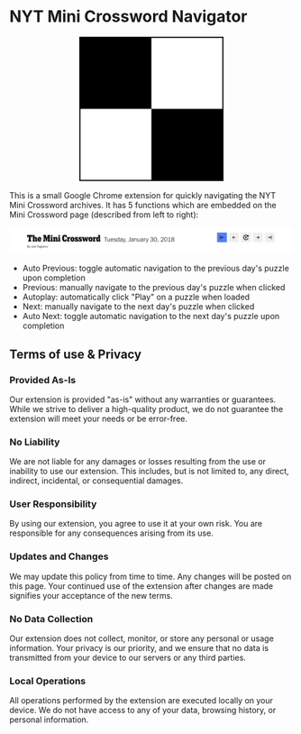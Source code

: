 # NYT Mini Crossword Navigator

<p align="center">
  <img src="./icons/icon.png" width="256" />
</p>

This is a small Google Chrome extension for quickly navigating the NYT Mini Crossword archives. It has 5 functions which are embedded on the Mini Crossword page (described from left to right):

<p align="center">
  <img src="./screenshots/screenshot.png" />
</p>

- Auto Previous: toggle automatic navigation to the previous day's puzzle upon completion
- Previous: manually navigate to the previous day's puzzle when clicked
- Autoplay: automatically click "Play" on a puzzle when loaded
- Next: manually navigate to the next day's puzzle when clicked
- Auto Next: toggle automatic navigation to the next day's puzzle upon completion

## Terms of use & Privacy

### Provided As-Is
Our extension is provided "as-is" without any warranties or guarantees. While we strive to deliver a high-quality product, we do not guarantee the extension will meet your needs or be error-free.

### No Liability
We are not liable for any damages or losses resulting from the use or inability to use our extension. This includes, but is not limited to, any direct, indirect, incidental, or consequential damages.

### User Responsibility
By using our extension, you agree to use it at your own risk. You are responsible for any consequences arising from its use.

### Updates and Changes

We may update this policy from time to time. Any changes will be posted on this page. Your continued use of the extension after changes are made signifies your acceptance of the new terms.

### No Data Collection

Our extension does not collect, monitor, or store any personal or usage information. Your privacy is our priority, and we ensure that no data is transmitted from your device to our servers or any third parties.

### Local Operations

All operations performed by the extension are executed locally on your device. We do not have access to any of your data, browsing history, or personal information.
